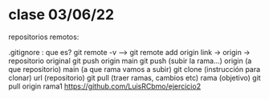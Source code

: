 # clase 03/06/22
repositorios remotos:

.gitignore : que es?
git remote -v --> 
git remote add origin link -> 
origin -> repositorio original
git push origin main
git push (subir la rama...)
origin (a que repositorio)
main (a que rama vamos a subir)
git clone (instrucción para clonar)
url (repositorio)
git pull (traer ramas, cambios etc)
rama (objetivo)
git pull origin rama1
https://github.com/LuisRCbmo/ejercicio2